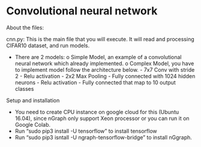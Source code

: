 # Convolutional neural network


About the files:

cnn.py: This is the main file that you will execute. It will read and processing CIFAR10 dataset, and run models.

- There are 2 models:
  o Simple Model, an example of a convolutional neural network which already implemented.
  o Complex Model, you have to implement model follow the architecture below.
      - 7x7 Conv with stride 2
      - Relu activation
      - 2x2 Max Pooling
      - Fully connected with 1024 hidden neurons
      - Relu activation
      - Fully connected that map to 10 output classes
       
 Setup and installation
- You need to create CPU instance on google cloud for this (Ubuntu 16.04), since nGraph only support Xeon processor or you can run it on Google Colab.
- Run “sudo pip3 install -U tensorflow” to install tensorflow
- Run “sudo pip3 isntall -U ngraph-tensorflow-bridge” to install nGgraph.
